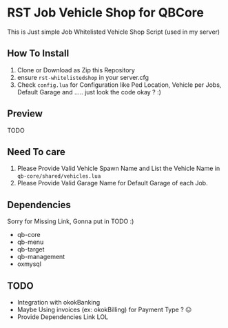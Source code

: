# RST Job Vehicle Shop for QBCore

This is Just simple Job Whitelisted Vehicle Shop Script  (used in my server)

## How To Install

1. Clone or Download as Zip this Repository
2. ensure ``rst-whitelistedshop`` in your server.cfg
3. Check ``config.lua`` for Configuration like Ped Location, Vehicle per Jobs, Default Garage and ..... just look the code okay ? :)

## Preview

TODO

## Need To care

1. Please Provide Valid Vehicle Spawn Name and List the Vehicle Name in `qb-core/shared/vehicles.lua`
2. Please Provide Valid Garage Name for Default Garage of each Job.

## Dependencies
Sorry for Missing Link, Gonna put in TODO :)
- qb-core
- qb-menu
- qb-target
- qb-management
- oxmysql

## TODO

- Integration with okokBanking 
- Maybe Using invoices (ex: okokBilling) for Payment Type ? 😐
- Provide Dependencies Link LOL
